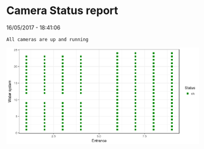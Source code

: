 Camera Status report
================
16/05/2017 - 18:41:06

    All cameras are up and running

![](camreport_files/figure-markdown_github/unnamed-chunk-2-1.png)
